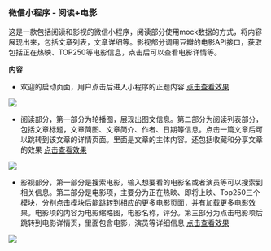 ### 微信小程序 - 阅读+电影

这是一款包括阅读和影视的微信小程序，阅读部分使用mock数据的方式，将内容展现出来，包括文章列表，文章详细等。影视部分调用豆瓣的电影API接口，获取包括正在热映、TOP250等电影信息，点击后可以查看电影详情等。

**内容**

- 欢迎的启动页面，用户点击后进入小程序的正题内容 [点击查看效果](http://47.98.159.8/picture-repo/wx-read-movie/wx-welcome.gif)

![](http://47.98.159.8/picture-repo/wx-read-movie/wx-welcome.gif)

- 阅读部分，第一部分为轮播图，展现出图文信息。第二部分为阅读列表部分，包括文章标题，文章简图、文章简介、作者、日期等信息。点击一篇文章后可以跳转到该文章的详情页面。里面是文章的主体内容。还包括收藏和分享文章的效果 [点击查看效果](http://47.98.159.8/picture-repo/wx-read-movie/wx-read.gif)

![](http://47.98.159.8/picture-repo/wx-read-movie/wx-read.gif)

- 影视部分，第一部分是搜索电影，输入想要看的电影名或者演员等可以搜索到相关信息。第二部分是电影项，主要分为正在热映、即将上映、Top250三个模块，分别点击模块后能跳转到相应的更多电影页面，并有加载更多电影效果。电影项的内容为电影缩略图，电影名称，评分。第三部分为点击电影项后跳转到电影详情页，里面包含电影，演员等详细信息 [点击查看效果](http://47.98.159.8/picture-repo/wx-read-movie/wx-movie.gif)

![](http://47.98.159.8/picture-repo/wx-read-movie/wx-movie.gif)
